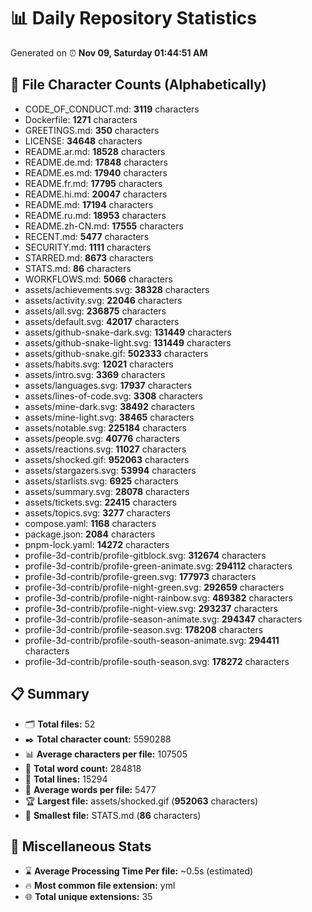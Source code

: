 # 📊 Daily Repository Statistics
Generated on ⏰ **Nov 09, Saturday 01:44:51 AM**

## 📂 File Character Counts (Alphabetically)
- CODE_OF_CONDUCT.md: **3119** characters
- Dockerfile: **1271** characters
- GREETINGS.md: **350** characters
- LICENSE: **34648** characters
- README.ar.md: **18528** characters
- README.de.md: **17848** characters
- README.es.md: **17940** characters
- README.fr.md: **17795** characters
- README.hi.md: **20047** characters
- README.md: **17194** characters
- README.ru.md: **18953** characters
- README.zh-CN.md: **17555** characters
- RECENT.md: **5477** characters
- SECURITY.md: **1111** characters
- STARRED.md: **8673** characters
- STATS.md: **86** characters
- WORKFLOWS.md: **5066** characters
- assets/achievements.svg: **38328** characters
- assets/activity.svg: **22046** characters
- assets/all.svg: **236875** characters
- assets/default.svg: **42017** characters
- assets/github-snake-dark.svg: **131449** characters
- assets/github-snake-light.svg: **131449** characters
- assets/github-snake.gif: **502333** characters
- assets/habits.svg: **12021** characters
- assets/intro.svg: **3369** characters
- assets/languages.svg: **17937** characters
- assets/lines-of-code.svg: **3308** characters
- assets/mine-dark.svg: **38492** characters
- assets/mine-light.svg: **38465** characters
- assets/notable.svg: **225184** characters
- assets/people.svg: **40776** characters
- assets/reactions.svg: **11027** characters
- assets/shocked.gif: **952063** characters
- assets/stargazers.svg: **53994** characters
- assets/starlists.svg: **6925** characters
- assets/summary.svg: **28078** characters
- assets/tickets.svg: **22415** characters
- assets/topics.svg: **3277** characters
- compose.yaml: **1168** characters
- package.json: **2084** characters
- pnpm-lock.yaml: **14272** characters
- profile-3d-contrib/profile-gitblock.svg: **312674** characters
- profile-3d-contrib/profile-green-animate.svg: **294112** characters
- profile-3d-contrib/profile-green.svg: **177973** characters
- profile-3d-contrib/profile-night-green.svg: **292659** characters
- profile-3d-contrib/profile-night-rainbow.svg: **489382** characters
- profile-3d-contrib/profile-night-view.svg: **293237** characters
- profile-3d-contrib/profile-season-animate.svg: **294347** characters
- profile-3d-contrib/profile-season.svg: **178208** characters
- profile-3d-contrib/profile-south-season-animate.svg: **294411** characters
- profile-3d-contrib/profile-south-season.svg: **178272** characters

## 📋 Summary
- 🗂️ **Total files:** 52
- ✒️ **Total character count:** 5590288
- 📊 **Average characters per file:** 107505
- 📝 **Total word count:** 284818
- 🧾 **Total lines:** 15294
- 📐 **Average words per file:** 5477
- 🏆 **Largest file:** assets/shocked.gif (**952063** characters)
- 🥉 **Smallest file:** STATS.md (**86** characters)

## 🌟 Miscellaneous Stats
- ⌛ **Average Processing Time Per file:** ~0.5s (estimated)
- 🔥 **Most common file extension:** yml
- 🌐 **Total unique extensions:** 35
